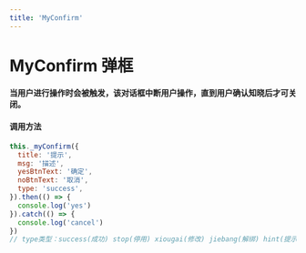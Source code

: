 ```yaml
---
title: 'MyConfirm'
---
```

# MyConfirm 弹框
**当用户进行操作时会被触发，该对话框中断用户操作，直到用户确认知晓后才可关闭。**
#### 调用方法
```js
this._myConfirm({
  title: '提示',
  msg: '描述',
  yesBtnText: '确定',
  noBtnText: '取消',
  type: 'success',
}).then(() => {
  console.log('yes')
}).catch(() => {
  console.log('cancel')
})
// type类型：success(成功) stop(停用) xiougai(修改) jiebang(解绑) hint(提示) error(报错) delete(删除)
```
<template>
  <div class="test-demo">
    <p>基础展示</p>
    <el-button type="text" @click="open">MyConfirm demo</el-button>
    <p>msg参数可以是html 插入特殊样式</p>
    <el-button type="text" @click="open1">MyConfirm demo2</el-button>
  </div>
</template>

<script>
export default {
  data () {
    return {
      msg: 'Hello VuePress!'
    }
  },
  methods: {
    open() {
      this._myConfirm({
        title: '提示',
        msg: '描述',
        yesBtnText: '确定',
        noBtnText: '取消',
        type: 'success',
      }).then(() => {
        console.log('yes')
      }).catch(() => {
        console.log('cancel')
      })
    },
    open1() {
      this._myConfirm({
        title: '提示',
        msg: `您是否确认在<span style='color: #006072'>hhotel酒店</span>项目中停用 <span style='color: #006072'>装修项目</span>？`,
        yesBtnText: '确定',
        noBtnText: '取消',
        type: 'success',
      }).then(() => {
        console.log('yes')
      }).catch(() => {
        console.log('cancel')
      })
    }
  }
}
</script>